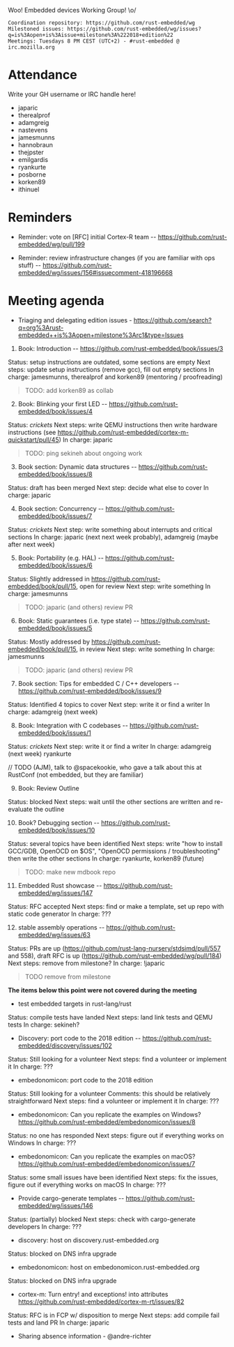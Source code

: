 Woo! Embedded devices Working Group! \o/

    Coordination repository: https://github.com/rust-embedded/wg
    Milestoned issues: https://github.com/rust-embedded/wg/issues?q=is%3Aopen+is%3Aissue+milestone%3A%222018+edition%22
    Meetings: Tuesdays 8 PM CEST (UTC+2) - #rust-embedded @ irc.mozilla.org

# Attendance

Write your GH username or IRC handle here!

- japaric
- therealprof
- adamgreig
- nastevens
- jamesmunns
- hannobraun
- thejpster
- emilgardis
- ryankurte
- posborne
- korken89
- ithinuel

# Reminders

- Reminder: vote on [RFC] initial Cortex-R team -- https://github.com/rust-embedded/wg/pull/199

- Reminder: review infrastructure changes (if you are familiar with ops stuff) -- https://github.com/rust-embedded/wg/issues/156#issuecomment-418196668

# Meeting agenda

+ Triaging and delegating edition issues - https://github.com/search?q=org%3Arust-embedded++is%3Aopen+milestone%3Arc1&type=Issues

1. Book: Introduction -- https://github.com/rust-embedded/book/issues/3

Status: setup instructions are outdated, some sections are empty
Next steps: update setup instructions (remove gcc), fill out empty sections
In charge: jamesmunns, therealprof and korken89 (mentoring / proofreading)

> TODO: add korken89 as collab

2. Book: Blinking your first LED -- https://github.com/rust-embedded/book/issues/4

Status: *crickets*
Next steps: write QEMU instructions then write hardware instructions (see https://github.com/rust-embedded/cortex-m-quickstart/pull/45)
In charge: japaric

> TODO: ping sekineh about ongoing work

3. Book section: Dynamic data structures -- https://github.com/rust-embedded/book/issues/8

Status: draft has been merged
Next step: decide what else to cover
In charge: japaric

4. Book section: Concurrency -- https://github.com/rust-embedded/book/issues/7

Status: *crickets*
Next step: write something about interrupts and critical sections
In charge: japaric (next next week probably), adamgreig (maybe after next week)

5. Book: Portability (e.g. HAL) -- https://github.com/rust-embedded/book/issues/6

Status: Slightly addressed in https://github.com/rust-embedded/book/pull/15, open for review
Next step: write something
In charge: jamesmunns

> TODO: japaric (and others) review PR

6. Book: Static guarantees (i.e. type state) -- https://github.com/rust-embedded/book/issues/5

Status: Mostly addressed by https://github.com/rust-embedded/book/pull/15, in review
Next step: write something
In charge: jamesmunns

> TODO: japaric (and others) review PR

7. Book section: Tips for embedded C / C++ developers -- https://github.com/rust-embedded/book/issues/9

Status: Identified 4 topics to cover
Next step: write it or find a writer
In charge: adamgreig (next week)

8. Book: Integration with C codebases -- https://github.com/rust-embedded/book/issues/1

Status: *crickets*
Next step: write it or find a writer
In charge: adamgreig (next week) ryankurte

// TODO (AJM), talk to @spacekookie, who gave a talk about this at RustConf (not embedded, but they are familiar)

9. Book: Review Outline

Status: blocked
Next steps: wait until the other sections are written and re-evaluate the outline

10. Book? Debugging section -- https://github.com/rust-embedded/book/issues/10

Status: several topics have been identified
Next steps: write "how to install GCC/GDB, OpenOCD on $OS", "OpenOCD permissions / troubleshooting" then write the other sections
In charge: ryankurte, korken89 (future)

> TODO: make new mdbook repo

11. Embedded Rust showcase -- https://github.com/rust-embedded/wg/issues/147

Status: RFC accepted
Next steps: find or make a template, set up repo with static code generator
In charge: ???

12. stable assembly operations -- https://github.com/rust-embedded/wg/issues/63

Status: PRs are up (https://github.com/rust-lang-nursery/stdsimd/pull/557 and 558), draft RFC is up (https://github.com/rust-embedded/wg/pull/184)
Next steps: remove from milestone?
In charge: !japaric

> TODO remove from milestone

**The items below this point were not covered during the meeting**

- test embedded targets in rust-lang/rust

Status: compile tests have landed
Next steps: land link tests and QEMU tests
In charge: sekineh?

- Discovery: port code to the 2018 edition -- https://github.com/rust-embedded/discovery/issues/102

Status: Still looking for a volunteer
Next steps: find a volunteer or implement it
In charge: ???

- embedonomicon: port code to the 2018 edition

Status: Still looking for a volunteer
Comments: this should be relatively straightforward
Next steps: find a volunteer or implement it
In charge: ???

- embedonomicon: Can you replicate the examples on Windows? https://github.com/rust-embedded/embedonomicon/issues/8

Status: no one has responded
Next steps: figure out if everything works on Windows
In charge: ???

- embedonomicon: Can you replicate the examples on macOS? https://github.com/rust-embedded/embedonomicon/issues/7

Status: some small issues have been identified
Next steps: fix the issues, figure out if everything works on macOS
In charge: ???

- Provide cargo-generate templates -- https://github.com/rust-embedded/wg/issues/146

Status: (partially) blocked
Next steps: check with cargo-generate developers
In charge: ???

- discovery: host on discovery.rust-embedded.org

Status: blocked on DNS infra upgrade

- embedonomicon: host on embedonomicon.rust-embedded.org

Status: blocked on DNS infra upgrade

- cortex-m: Turn entry! and exceptions! into attributes https://github.com/rust-embedded/cortex-m-rt/issues/82

Status: RFC is in FCP w/ disposition to merge
Next steps: add compile fail tests and land PR
In charge: japaric

+ Sharing absence information - @andre-richter
